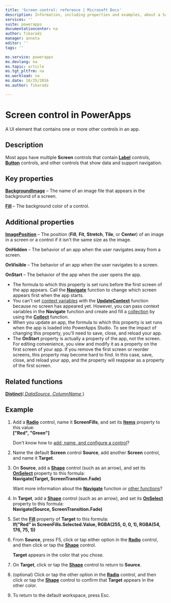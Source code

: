 ```yaml
---
title: 'Screen control: reference | Microsoft Docs'
description: Information, including properties and examples, about a Screen control
services: ''
suite: powerapps
documentationcenter: na
author: fikaradz
manager: anneta
editor: ''
tags: ''

ms.service: powerapps
ms.devlang: na
ms.topic: article
ms.tgt_pltfrm: na
ms.workload: na
ms.date: 10/25/2016
ms.author: fikaradz

---
```

# Screen control in PowerApps
A UI element that contains one or more other controls in an app.

## Description
Most apps have multiple **Screen** controls that contain **[Label](../../controls/control-text-box.md)** controls, **[Button](control-button.md)** controls, and other controls that show data and support navigation.

## Key properties
**[BackgroundImage](../../controls/properties-visual.md)** – The name of an image file that appears in the background of a screen.

**[Fill](../../controls/properties-color-border.md)** – The background color of a control.

## Additional properties
**[ImagePosition](../../controls/properties-visual.md)** – The position (**Fill**, **Fit**, **Stretch**, **Tile**, or **Center**) of an image in a screen or a control if it isn't the same size as the image.

**OnHidden** – The behavior of an app when the user navigates away from a screen.

**OnVisible** – The behavior of an app when the user navigates to a screen.

**OnStart** – The behavior of the app when the user opens the app.

* The formula to which this property is set runs before the first screen of the app appears. Call the [**Navigate**](../../functions/function-navigate.md) function to change which screen appears first when the app starts.
* You can't set [context variables](../working-with-variables.md) with the [**UpdateContext**](../../functions/function-updatecontext.md) function because no screen has appeared yet. However, you can pass context variables in the **Navigate** function and create and fill a [collection](../working-with-variables.md) by using the [**Collect**](../../functions/function-clear-collect-clearcollect.md) function.
* When you update an app, the formula to which this property is set runs when the app is loaded into PowerApps Studio. To see the impact of changing this property, you'll need to save, close, and reload your app.
* The **OnStart** property is actually a property of the app, not the screen. For editing convenience, you view and modify it as a property on the first screen of your app. If you remove the first screen or reorder screens, this property may become hard to find. In this case, save, close, and reload your app, and the property will reappear as a property of the first screen.

## Related functions
[**Distinct**( *DataSource*, *ColumnName* )](../../functions/function-distinct.md)

## Example
1. Add a **[Radio](control-radio.md)** control, name it **ScreenFills**, and set its **[Items](../../controls/properties-core.md)** property to this value:<br>
   **["Red", "Green"]**
   
    Don't know how to [add, name, and configure a control](../add-configure-controls.md)?
2. Name the default **Screen** control **Source**, add another **Screen** control, and name it **Target**.
3. On **Source**, add a **[Shape](../../controls/control-shapes-icons.md)** control (such as an arrow), and set its **[OnSelect](../../controls/properties-core.md)** property to this formula:<br>
   **Navigate(Target, ScreenTransition.Fade)**
   
    Want more information about the **[Navigate](../../functions/function-navigate.md)** function or [other functions](../formula-reference.md)?
4. In **Target**, add a **[Shape](../../controls/control-shapes-icons.md)** control (such as an arrow), and set its **[OnSelect](../../controls/properties-core.md)** property to this formula:<br>
   **Navigate(Source, ScreenTransition.Fade)**
5. Set the **[Fill](../../controls/properties-color-border.md)** property of **Target** to this formula:<br>
   **If("Red" in ScreenFills.Selected.Value, RGBA(255, 0, 0, 1), RGBA(54, 176, 75, 1))**
6. From **Source**, press F5, click or tap either option in the **[Radio](control-radio.md)** control, and then click or tap the **[Shape](../../controls/control-shapes-icons.md)** control.
   
    **Target** appears in the color that you chose.
7. On **Target**, click or tap the **[Shape](../../controls/control-shapes-icons.md)** control to return to **Source**.
8. (optional) Click or tap the other option in the **[Radio](control-radio.md)** control, and then click or tap the **[Shape](../../controls/control-shapes-icons.md)** control to confirm that **Target** appears in the other color.
9. To return to the default workspace, press Esc.

